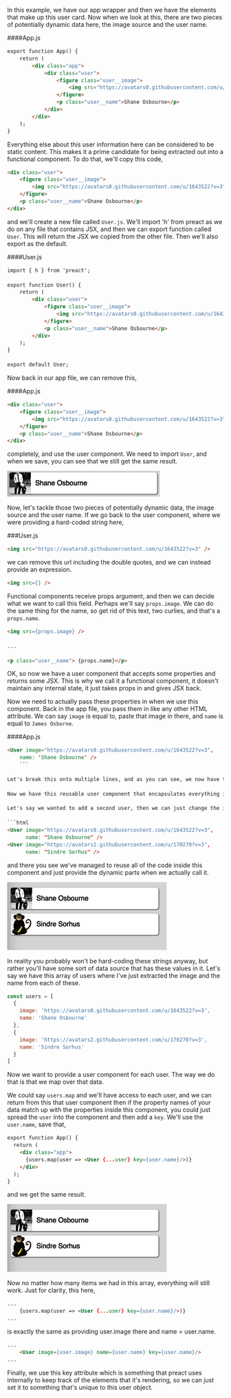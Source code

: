 In this example, we have our app wrapper and then we have the elements that make up this user card. Now when we look at this, there are two pieces of potentially dynamic data here, the image source and the user name.

####App.js
```html
export function App() {
	return (
		<div class="app">
			<div class="user">
				<figure class="user__image">
					<img src="https://avatars0.githubusercontent.com/u/1643522?v=3" />
				</figure>
				<p class="user__name">Shane Osbourne</p>
			</div>
		</div>
	);
}
```

Everything else about this user information here can be considered to be static content. This makes it a prime candidate for being extracted out into a functional component. To do that, we'll copy this code,

```html
<div class="user">
	<figure class="user__image">
		<img src="https://avatars0.githubusercontent.com/u/1643522?v=3" />
	</figure>
	<p class="user__name">Shane Osbourne</p>
</div>
```

and we'll create a new file called `User.js`. We'll import 'h' from preact as we do on any file that contains JSX, and then we can export function called `User`. This will return the JSX we copied from the other file. Then we'll also export as the default. 

####User.js
```html
import { h } from 'preact';

export function User() {
	return (
		<div class="user">
			<figure class="user__image">
				<img src="https://avatars0.githubusercontent.com/u/1643522?v=3" />
			</figure>
			<p class="user__name">Shane Osbourne</p>
		</div>
	);
}

export default User;
```

Now back in our app file, we can remove this,

####App.js
```html
<div class="user">
	<figure class="user__image">
		<img src="https://avatars0.githubusercontent.com/u/1643522?v=3" />
	</figure>
	<p class="user__name">Shane Osbourne</p>
</div>
```

completely, and use the user component. We need to import `User`, and when we save, you can see that we still get the same result.

![The Result](../images/react-define-functional-components-in-preact.png)

Now, let's tackle those two pieces of potentially dynamic data, the image source and the user name. If we go back to the user component, where we were providing a hard-coded string here, 

###User.js
```html
<img src="https://avatars0.githubusercontent.com/u/1643522?v=3" />
```

we can remove this url including the double quotes, and we can instead provide an expression.

```html
<img src={} />
```

Functional components receive props argument, and then we can decide what we want to call this field. Perhaps we'll say `props.image`. We can do the same thing for the name, so get rid of this text, two curlies, and that's a `props.name`.

```html
<img src={props.image} />

...

<p class="user__name"> {props.name}</p>
```

OK, so now we have a user component that accepts some properties and returns some JSX. This is why we call it a functional component, it doesn't maintain any internal state, it just takes props in and gives JSX back.

Now we need to actually pass these properties in when we use this component. Back in the app file, you pass them in like any other HTML attribute. We can say `image` is equal to, paste that image in there, and `name` is equal to `James Osborne`. 

####App.js
```html
<User image="https://avatars0.githubusercontent.com/u/1643522?v=3",
	name: 'Shane Osbourne' />
	```

Let's break this onto multiple lines, and as you can see, we now have the same results.

Now we have this reusable user component that encapsulates everything it needs to do with styling, or class names, or how it uses data, all within its own component and it allows similar components pass in this data. The benefits of splitting your code up into functional components like this becomes really clear when you need to reuse them.

Let's say we wanted to add a second user, then we can just change the image source and the name, 

```html
<User image="https://avatars0.githubusercontent.com/u/1643522?v=3",
      name: "Shane Osbourne" />
<User image="https://avatars2.githubusercontent.com/u/170270?v=3",
      name: "Sindre Sorhus" />
```

and there you see we've managed to reuse all of the code inside this component and just provide the dynamic parts when we actually call it.

![The Result with Two Users](../images/two-users-react-define-functional-components-in-preact.png)

In reality you probably won't be hard-coding these strings anyway, but rather you'll have some sort of data source that has these values in it. Let's say we have this array of users where I've just extracted the image and the name from each of these. 

```javascript
const users = [
  {
    image: 'https://avatars0.githubusercontent.com/u/1643522?v=3',
    name: 'Shane Osbourne'
  },
  {
    image: 'https://avatars2.githubusercontent.com/u/170270?v=3',
    name: 'Sindre Sorhus'
  }
]
```

Now we want to provide a user component for each user. The way we do that is that we map over that data.

We could say `users.map` and we'll have access to each user, and we can return from this that user component then if the property names of your data match up with the properties inside this component, you could just spread the `user` into the component and then add a `key`. We'll use the `user.name`, save that, 

```html
export function App() {
  return (
    <div class="app">
      {users.map(user => <User {...user} key={user.name}/>)}
    </div>
  );
}
```

and we get the same result.

![The Result](../images/two-users-react-define-functional-components-in-preact.png)

Now no matter how many items we had in this array, everything will still work. Just for clarity, this here,

```html
...
	{users.map(user => <User {...user} key={user.name}/>)}
...
```	

is exactly the same as providing user.image there and name = user.name.

```html
...
	<User image={user.image} name={user.name} key={user.name}/>
...
```

Finally, we use this key attribute which is something that preact uses internally to keep track of the elements that it's rendering, so we can just set it to something that's unique to this user object.